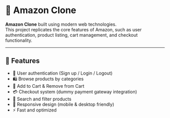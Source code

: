 # 🛒 Amazon Clone

**Amazon Clone** built using modern web technologies.  
This project replicates the core features of Amazon, such as user authentication, product listing, cart management, and checkout functionality.

---

## 🚀 Features

- 🔑 User authentication (Sign up / Login / Logout)
- 🛍️ Browse products by categories
- 🛒 Add to Cart & Remove from Cart
- 💳 Checkout system (dummy payment gateway integration)
- 🔎 Search and filter products
- 📱 Responsive design (mobile & desktop friendly)
- ⚡ Fast and optimized
